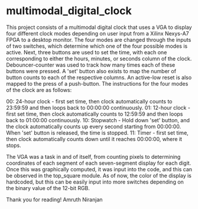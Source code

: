 # multimodal_digital_clock
This project consists of a multimodal digital clock that uses a VGA to display four different clock modes depending on user input from a Xilinx Nexys-A7 FPGA
to a desktop monitor. The four modes are changed through the inputs of two switches, which determine which one of the four possible modes is active. Next, 
three buttons are used to set the time, with each one corresponding to either the hours, minutes, or seconds column of the clock. Debouncer-counter was used to 
track how many times each of these buttons were pressed. A 'set' button also exists to map the number of button counts to each of the respective columns. An active-low 
reset is also mapped to the press of a push-button. The instructions for the four modes of the clock are as follows:

00: 24-hour clock - first set time, then clock automatically counts to 23:59:59 and then loops back to 00:00:00 continuously.
01: 12-hour clock - first set time, then clock automatically counts to 12:59:59 and then loops back to 01:00:00 continuously.
10: Stopwatch - Hold down 'set' button, and the clock automatically counts up every second starting from 00:00:00. When 'set' button is released, the time is stopped.
11: Timer - first set time, then clock automatically counts down until it reaches 00:00:00, where it stops.

The VGA was a task in and of itself, from counting pixels to determining coordinates of each segment of each seven-segment display for each digit. Once this was 
graphically computed, it was input into the code, and this can be observed in the top_square module. As of now, the color of the display is hardcoded, but this can
be easily input into more switches depending on the binary value of the 12-bit RGB.

Thank you for reading!
Amruth Niranjan
